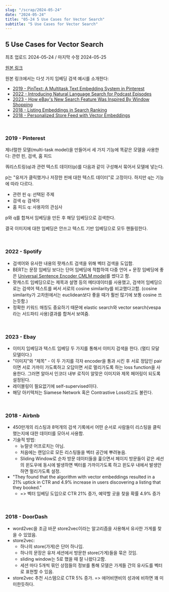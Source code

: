 ```yaml
---
slug: "/scrap/2024-05-24"
date: "2024-05-24"
title: "05-24 5 Use Cases for Vector Search"
subtitle: "5 Use Cases for Vector Search"
---
```


## **5 Use Cases for Vector Search**

<p class="text-time">최초 업로드 2024-05-24 / 마지막 수정 2024-05-25</p>

[원본 링크](https://rockset.com/blog/5-use-cases-for-vector-search/)

원본 링크에서는 다섯 가지 임베딩 검색 예시를 소개한다:

- [2019 - PinText: A Multitask Text Embedding System in Pinterest](https://medium.com/pinterest-engineering/pintext-a-multitask-text-embedding-system-in-pinterest-b80ece364555)
- [2022 - Introducing Natural Language Search for Podcast Episodes](https://engineering.atspotify.com/2022/03/introducing-natural-language-search-for-podcast-episodes/)
- [2023 - How eBay's New Search Feature Was Inspired By Window Shopping](https://innovation.ebayinc.com/tech/engineering/how-ebays-new-search-feature-was-inspired-by-window-shopping/)
- [2018 - Listing Embeddings in Search Ranking](https://medium.com/airbnb-engineering/listing-embeddings-for-similar-listing-recommendations-and-real-time-personalization-in-search-601172f7603e)
- [2018 - Personalized Store Feed with Vector Embeddings](https://medium.com/doordash/personalized-store-feed-with-vector-embeddings-251ad7a2c09a)

<br/>

### **2019 - Pinterest**

제너럴한 모델(multi-task model)을 만들어서 세 가지 기능에 똑같은 모델을 사용한다: 관련 핀, 검색, 홈 피드

쿼리스트링(q)과 관련 텍스트 데이터(p)를 다음과 같이 구성해서 묶어서 모델에 넣는다.

p는 "유저가 클릭했거나 저장한 핀에 대한 텍스트 데이터"로 고정이다. 하지만 q는 기능에 따라 다르다.

- 관련 핀 q: 선택된 주제
- 검색 q: 검색어
- 홈 피드 q: 사용자의 관심사

p와 q를 합쳐서 임베딩을 만든 후 해당 임베딩으로 검색한다.

결국 이미지에 대한 임베딩은 안쓰고 텍스트 기반 임베딩으로 모두 핸들링한다.

<br/>

### **2022 - Spotify**

- 검색어와 유사한 내용의 팟캐스트 검색을 위해 벡터 검색을 도입함.
- BERT는 문장 임베딩 보다는 단어 임베딩에 적합하여 다중 언어 + 문장 임베딩에 좋은 [Universal Sentence Encoder CMLM model](https://arxiv.org/pdf/2012.14388)를 썼다고 함.
- 팟캐스트 임베딩으로는 제목과 설명 등의 메타데이터를 사용했고, 검색어 임베딩으로는 검색어 텍스트를 써서 서로의 cosine similarity를 비교했다고함. (cosine similarity가 고차원에서는 euclidean보다 좋을 때가 훨씬 많기에 보통 cosine 쓰는듯함.)
- 정확한 키워드 매칭도 중요하기 때문에 elastic search와 vector search(vespa라는 서드파티 사용)결과를 합쳐서 보여줌.

<br/>

### **2023 - Ebay**

- 이미지 임베딩과 텍스트 임베딩 두 가지를 통해서 이미지 검색을 한다. (멀티 모달 모델이다.)
- "이미지"와 "제목" - 이 두 가지를 각자 encoder을 통과 시킨 후 서로 정답인 pair이면 서로 가까이 가도록하고 오답이면 서로 멀리가도록 하는 loss function을 사용한다. 그러면 알아서 인코더 내부 로직이 알맞은 이미지와 제목 페어링이 되도록 설정된다.
- 레이블링이 필요없기에 self-supervised이다.
- 해당 아키텍처는 Siamese Network 혹은 Contrastive Loss라고도 불린다.

<br/>

### **2018 - Airbnb**

- 450만개의 리스팅과 8억개의 검색 기록에서 어떤 순서로 사람들이 리스팅을 클릭했는지에 대한 데이터를 모아서 사용함.
- 기술적 방법:
  - 뉴럴넷 어프로치는 아님.
  - 처음에는 랜덤으로 모든 리스팅들을 벡터 공간에 뿌려놓음.
  - Sliding Window로 순차 방문 데이터들을 훑으면서 페이지 방문들이 같은 세션의 윈도우에 동시에 발생하면 벡터를 가까이가도록 하고 윈도우 내에서 발생안하면 멀리가도록 설정.
- "They found that the algorithm with vector embeddings resulted in a 21% uptick in CTR and 4.9% increase in users discovering a listing that they booked."
  - => 벡터 임베딩 도입으로 CTR 21% 증가, 예약할 곳을 찾을 확률 4.9% 증가

<br/>

### **2018 - DoorDash**

- word2vec을 조금 바꾼 store2vec이라는 알고리즘을 사용해서 유사한 가게를 찾을 수 있었음.
- store2vec:
  - 하나의 store(가게)은 단어 하나임.
  - 하나의 문장은 유저 세션에서 방문한 store(가게)들을 묶은 것임.
  - sliding window는 5로 했을 때 잘 나왔다고함.
  - 세션 마다 5개씩 묶인 상점들의 정보를 통해 모델은 가게들 간의 유사도를 벡터로 표현할 수 있음.
- store2vec 추천 시스템으로 CTR 5% 증가. => 에어비앤비의 성과에 비하면 꽤 미미한듯하다.

<br/>
